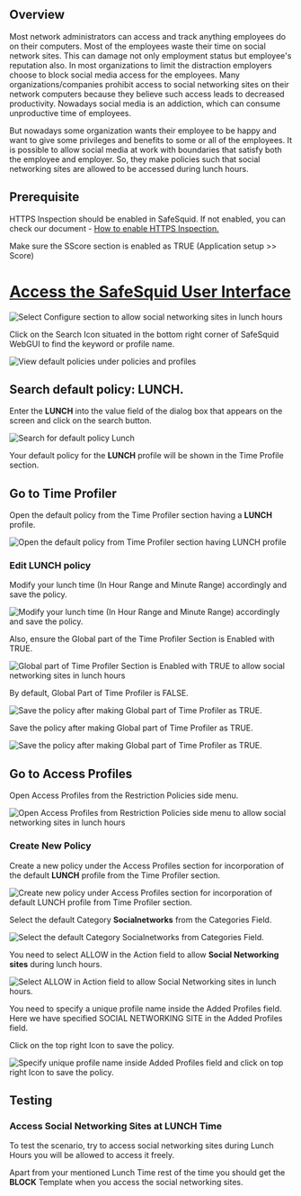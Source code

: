 ## Overview

Most network administrators can access and track anything employees do on their computers. Most of the employees waste their time on social network sites. This can damage not only employment status but employee's reputation also. In most organizations to limit the distraction employers choose to block social media access for the employees. Many organizations/companies prohibit access to social networking sites on their network computers because they believe such access leads to decreased productivity. Nowadays social media is an addiction, which can consume unproductive time of employees.

But nowadays some organization wants their employee to be happy and want to give some privileges and benefits to some or all of the employees. It is possible to allow social media at work with boundaries that satisfy both the employee and employer. So, they make policies such that social networking sites are allowed to be accessed during lunch hours.

## Prerequisite 

HTTPS Inspection should be enabled in SafeSquid. If not enabled, you can check our document - [How to enable HTTPS Inspection.](https://help.safesquid.com/portal/en/kb/articles/setup-https-inspection)

Make sure the SScore section is enabled as TRUE (Application setup >> Score)

# [Access the SafeSquid User Interface](https://help.safesquid.com/portal/en/kb/articles/access-the-safesquid-user-interface)

![Select Configure section to allow social networking sites in lunch hours](/img/How_To/Allow_Social_Networking_Sites_during_Lunch_Hours/image1.webp)

Click on the Search Icon situated in the bottom right corner of SafeSquid WebGUI to find the keyword or profile name.

![View default policies under policies and profiles](/img/How_To/Allow_Social_Networking_Sites_during_Lunch_Hours/image2.webp)

## Search default policy: LUNCH.

Enter the **LUNCH** into the value field of the dialog box that appears on the screen and click on the search button.

![Search for default policy Lunch](/img/How_To/Allow_Social_Networking_Sites_during_Lunch_Hours/image3.webp)

Your default policy for the **LUNCH** profile will be shown in the Time Profile section.

## Go to Time Profiler

Open the default policy from the Time Profiler section having a **LUNCH** profile.

![Open the default policy from Time Profiler section having LUNCH profile](/img/How_To/Allow_Social_Networking_Sites_during_Lunch_Hours/image4.webp)

### Edit LUNCH policy

Modify your lunch time (In Hour Range and Minute Range) accordingly and save the policy.

![Modify your lunch time (In Hour Range and Minute Range) accordingly and save the policy.](/img/How_To/Allow_Social_Networking_Sites_during_Lunch_Hours/image5.webp)

Also, ensure the Global part of the Time Profiler Section is Enabled with TRUE.

![Global part of Time Profiler Section is Enabled with TRUE to allow social networking sites in lunch hours](/img/How_To/Allow_Social_Networking_Sites_during_Lunch_Hours/image6.webp)

By default, Global Part of Time Profiler is FALSE.

![Save the policy after making Global part of Time Profiler as TRUE.](/img/How_To/Allow_Social_Networking_Sites_during_Lunch_Hours/image7.webp)

Save the policy after making Global part of Time Profiler as TRUE.

![Save the policy after making Global part of Time Profiler as TRUE.](/img/How_To/Allow_Social_Networking_Sites_during_Lunch_Hours/image7.webp)

## Go to Access Profiles

Open Access Profiles from the Restriction Policies side menu.

![Open Access Profiles from Restriction Policies side menu to allow social networking sites in lunch hours](/img/How_To/Allow_Social_Networking_Sites_during_Lunch_Hours/image8.webp)

### Create New Policy

Create a new policy under the Access Profiles section for incorporation of the default **LUNCH** profile from the Time Profiler section.

![Create new policy under Access Profiles section for incorporation of default LUNCH profile from Time Profiler section.](/img/How_To/Allow_Social_Networking_Sites_during_Lunch_Hours/image9.webp)

Select the default Category **Socialnetworks** from the Categories Field.

![Select the default Category Socialnetworks from Categories Field.](/img/How_To/Allow_Social_Networking_Sites_during_Lunch_Hours/image10.webp)

You need to select ALLOW in the Action field to allow **Social Networking sites** during lunch hours.

![Select ALLOW in Action field to allow Social Networking sites in lunch hours.](/img/How_To/Allow_Social_Networking_Sites_during_Lunch_Hours/image11.webp)

You need to specify a unique profile name inside the Added Profiles field. Here we have specified SOCIAL NETWORKING SITE in the Added Profiles field.

Click on the top right Icon to save the policy.

![Specify unique profile name inside Added Profiles field and click on top right Icon to save the policy.](/img/How_To/Allow_Social_Networking_Sites_during_Lunch_Hours/image12.webp)

## Testing

### Access Social Networking Sites at LUNCH Time

To test the scenario, try to access social networking sites during Lunch Hours you will be allowed to access it freely.

Apart from your mentioned Lunch Time rest of the time you should get the **BLOCK** Template when you access the social networking sites.
